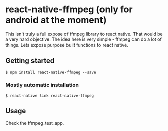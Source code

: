 
# react-native-ffmpeg (only for android at the moment)
This isn't truly a full expose of ffmpeg library to react native. That would be a very hard objective.
The idea here is very simple - ffmpeg can do a lot of things. Lets expose purpose built functions to react native.

## Getting started

`$ npm install react-native-ffmpeg --save`

### Mostly automatic installation

`$ react-native link react-native-ffmpeg`

## Usage
Check the ffmpeg_test_app.
